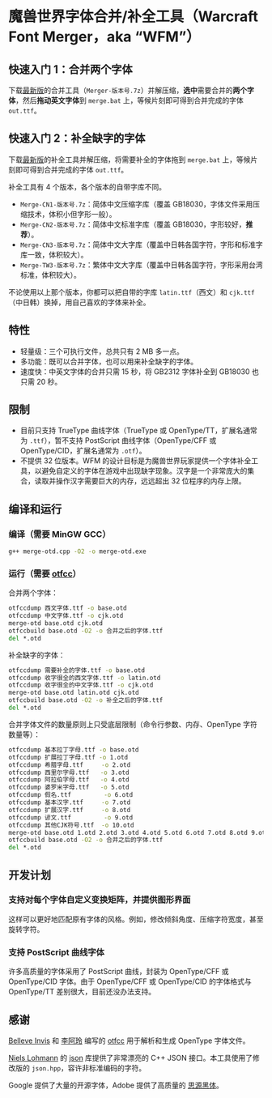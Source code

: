 # 魔兽世界字体合并/补全工具（Warcraft Font Merger，aka “WFM”）

## 快速入门 1：合并两个字体

下载[最新版](https://github.com/CyanoHao/Warcraft-Font-Merger/releases/latest)的合并工具（`Merger-版本号.7z`）并解压缩，**选中**需要合并的**两个字体**，然后**拖动英文字体**到 `merge.bat` 上，等候片刻即可得到合并完成的字体 `out.ttf`。

## 快速入门 2：补全缺字的字体

下载[最新版](https://github.com/CyanoHao/Warcraft-Font-Merger/releases/latest)的补全工具并解压缩，将需要补全的字体拖到 `merge.bat` 上，等候片刻即可得到合并完成的字体 `out.ttf`。

补全工具有 4 个版本，各个版本的自带字库不同。
* `Merge-CN1-版本号.7z`：简体中文压缩字库（覆盖 GB18030，字体文件采用压缩技术，体积小但字形一般）。
* `Merge-CN2-版本号.7z`：简体中文标准字库（覆盖 GB18030，字形较好，**推荐**）。
* `Merge-CN3-版本号.7z`：简体中文大字库（覆盖中日韩各国字符，字形和标准字库一致，体积较大）。
* `Merge-TW3-版本号.7z`：繁体中文大字库（覆盖中日韩各国字符，字形采用台湾标准，体积较大）。

不论使用以上那个版本，你都可以把自带的字库 `latin.ttf`（西文）和 `cjk.ttf`（中日韩）换掉，用自己喜欢的字体来补全。

## 特性

* 轻量级：三个可执行文件，总共只有 2 MB 多一点。
* 多功能：既可以合并字体，也可以用来补全缺字的字体。
* 速度快：中英文字体的合并只需 15 秒，将 GB2312 字体补全到 GB18030 也只需 20 秒。

## 限制

* 目前只支持 TrueType 曲线字体（TrueType 或 OpenType/TT，扩展名通常为 `.ttf`），暂不支持 PostScript 曲线字体（OpenType/CFF 或 OpenType/CID，扩展名通常为 `.otf`）。
* 不提供 32 位版本。WFM 的设计目标是为魔兽世界玩家提供一个字体补全工具，以避免自定义的字体在游戏中出现缺字现象。汉字是一个非常庞大的集合，读取并操作汉字需要巨大的内存，远远超出 32 位程序的内存上限。

## 编译和运行

### 编译（需要 MinGW GCC）

```bash
g++ merge-otd.cpp -O2 -o merge-otd.exe
```

### 运行（需要 [otfcc](https://github.com/caryll/otfcc)）

合并两个字体：
```bat
otfccdump 西文字体.ttf -o base.otd
otfccdump 中文字体.ttf -o cjk.otd
merge-otd base.otd cjk.otd
otfccbuild base.otd -O2 -o 合并之后的字体.ttf
del *.otd
```

补全缺字的字体：
```bat
otfccdump 需要补全的字体.ttf -o base.otd
otfccdump 收字很全的西文字体.ttf -o latin.otd
otfccdump 收字很全的中文字体.ttf -o cjk.otd
merge-otd base.otd latin.otd cjk.otd
otfccbuild base.otd -O2 -o 补全之后的字体.ttf
del *.otd
```

合并字体文件的数量原则上只受底层限制（命令行参数、内存、OpenType 字符数量等）：
```bat
otfccdump 基本拉丁字母.ttf -o base.otd
otfccdump 扩展拉丁字母.ttf -o 1.otd
otfccdump 希腊字母.ttf     -o 2.otd
otfccdump 西里尔字母.ttf   -o 3.otd
otfccdump 阿拉伯字母.ttf   -o 4.otd
otfccdump 婆罗米字母.ttf   -o 5.otd
otfccdump 假名.ttf         -o 6.otd
otfccdump 基本汉字.ttf     -o 7.otd
otfccdump 扩展汉字.ttf     -o 8.otd
otfccdump 谚文.ttf         -o 9.otd
otfccdump 其他CJK符号.ttf  -o 10.otd
merge-otd base.otd 1.otd 2.otd 3.otd 4.otd 5.otd 6.otd 7.otd 8.otd 9.otd 10.otd
otfccbuild base.otd -O2 -o 合并之后的字体.ttf
del *.otd
```

## 开发计划

### 支持对每个字体自定义变换矩阵，并提供图形界面

这样可以更好地匹配原有字体的风格。例如，修改倾斜角度、压缩字符宽度，甚至旋转字符。

### 支持 PostScript 曲线字体

许多高质量的字体采用了 PostScript 曲线，封装为 OpenType/CFF 或 OpenType/CID 字体。由于 OpenType/CFF 或 OpenType/CID 的字体格式与 OpenType/TT 差别很大，目前还没办法支持。

## 感谢

[Belleve Invis](https://github.com/be5invis) 和 [李阿玲](https://github.com/clerkma) 编写的 [otfcc](https://github.com/caryll/otfcc) 用于解析和生成 OpenType 字体文件。

[Niels Lohmann](https://github.com/nlohmann) 的 [json](https://github.com/nlohmann/json) 库提供了非常漂亮的 C++ JSON 接口。本工具使用了修改版的 `json.hpp`，容许非标准编码的字符。

Google 提供了大量的开源字体，Adobe 提供了高质量的 [思源黑体](https://github.com/adobe-fonts/source-han-sans)。
